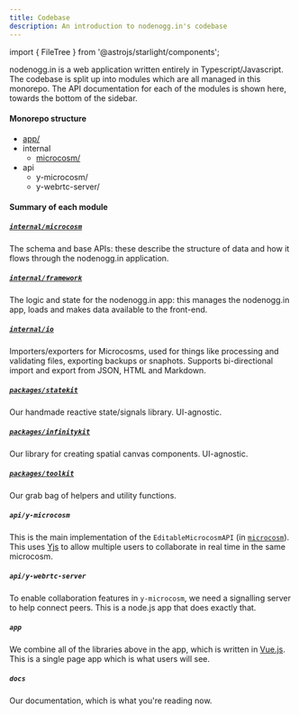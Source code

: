 ```yaml
---
title: Codebase
description: An introduction to nodenogg.in's codebase
---
```

import { FileTree } from '@astrojs/starlight/components';

nodenogg.in is a web application written entirely in Typescript/Javascript. The codebase is split up into modules which are all managed in this monorepo. The API documentation for each of the modules is shown here, towards the bottom of the sidebar.

#### Monorepo structure
<FileTree>

- [app/]()
- internal
    - [microcosm/](/microcosm/readme)
- api
    - y-microcosm/
    - y-webrtc-server/

</FileTree>

#### Summary of each module

##### [`internal/microcosm`](/microcosm/readme)

The schema and base APIs: these describe the structure of data and how it flows through the nodenogg.in application.

##### [`internal/framework`](/framework/readme)

The logic and state for the nodenogg.in app: this manages the nodenogg.in app, loads and makes data available to the front-end.

##### [`internal/io`](/io/readme)

Importers/exporters for Microcosms, used for things like processing and validating files, exporting backups or snaphots. Supports bi-directional import and export from JSON, HTML and Markdown.

##### [`packages/statekit`](/statekit/readme)

Our handmade reactive state/signals library. UI-agnostic.

##### [`packages/infinitykit`](/infinitykit/readme)

Our library for creating spatial canvas components. UI-agnostic.

##### [`packages/toolkit`](/toolkit/readme)

Our grab bag of helpers and utility functions.

##### `api/y-microcosm`

This is the main implementation of the `EditableMicrocosmAPI` (in [`microcosm`](/microcosm/readme)). This uses [Yjs](https://yjs.dev/) to allow multiple users to collaborate in real time in the same microcosm.

##### `api/y-webrtc-server`

To enable collaboration features in `y-microcosm`, we need a signalling server to help connect peers. This is a node.js app that does exactly that.

##### `app`

We combine all of the libraries above in the app, which is written in [Vue.js](https://vuejs.org/). This is a single page app which is what users will see.

##### `docs`

Our documentation, which is what you're reading now.
